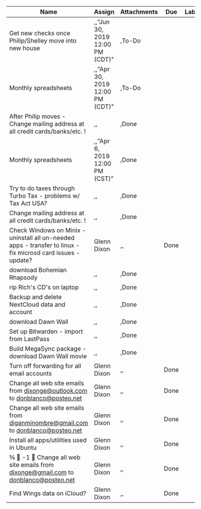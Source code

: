 ﻿Name|Assign|Attachments|Due|Label|Status
-|-|-|-|-|-|
Get new checks once Philip/Shelley move into new house|,,"Jun 30, 2019 12:00 PM (CDT)"|,To-Do
Monthly spreadsheets|,,"Apr 30, 2019 12:00 PM (CDT)"|,To-Do
After Philip moves - Change mailing address at all credit cards/banks/etc. !|,,|,Done
Monthly spreadsheets|,,"Apr 6, 2019 12:00 PM (CST)"|,Done
Try to do taxes through Turbo Tax - problems w/ Tax Act USA?|,,|,Done
Change mailing address at all credit cards/banks/etc. !|,,|,Done
Check Windows on Minix - uninstall all un-needed apps - transfer to linux - fix microsd card issues - update?|Glenn Dixon|,,|Done
download Bohemian Rhapsody|,,|,Done
rip Rich's CD's on laptop|,,|,Done
Backup and delete NextCloud data and account|,,|,Done
download Dawn Wall|,,|,Done
Set up Bitwarden - import from LastPass|,,|,Done
Build MegaSync package - download Dawn Wall movie|,,|,Done
Turn off forwarding for all email accounts|Glenn Dixon|,,|Done
Change all web site emails from dixonge@outlook.com to donblanco@posteo.net|Glenn Dixon|,,|Done
Change all web site emails from diganminombre@gmail.com to donblanco@posteo.net|Glenn Dixon|,,|Done
Install all apps/utilities used in Ubuntu|Glenn Dixon|,,|Done
⅝ 🍅 -1 🍅 Change all web site emails from dixonge@gmail.com to donblanco@posteo.net|Glenn Dixon|,,|Done
Find Wings data on iCloud?|Glenn Dixon|,,|Done